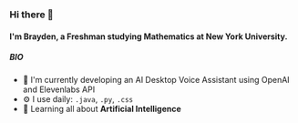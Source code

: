 ### Hi there 👋

#### I'm Brayden, a Freshman studying Mathematics at New York University.

##### BIO

- 🏢 I'm currently developing an AI Desktop Voice Assistant using OpenAI and Elevenlabs API
- ⚙️ I use daily: `.java`, `.py`, `.css`
- 🌱 Learning all about **Artificial Intelligence**
